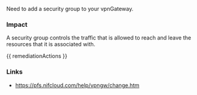 
Need to add a security group to your vpnGateway.

### Impact
A security group controls the traffic that is allowed to reach and leave the resources that it is associated with.

<!-- DO NOT CHANGE -->
{{ remediationActions }}

### Links
- https://pfs.nifcloud.com/help/vpngw/change.htm


